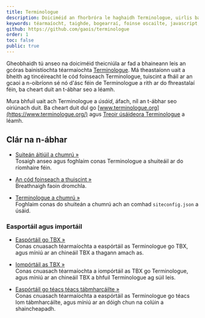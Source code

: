 ```yaml
---
title: Terminologue
description: Doiciméid an fhorbróra le haghaidh Terminologue, uirlis bainistíochta foinse oscailte um théarmaíocht
keywords: téarmaíocht, taighde, bogearraí, foinse oscailte, javascript, Node JS, Fiontar & Scoil na Gaeilge, DCU
github: https://github.com/gaois/terminologue
order: 1
toc: false
public: true
---
```


Gheobhaidh tú anseo na doiciméid theicniúla ar fad a bhaineann leis an gcóras bainistíochta téarmaíochta [Terminologue](https://www.terminologue.org/). Má theastaíonn uait a bheith ag tincéireacht le cód foinseach Terminologue, tuiscint a fháil ar an gcaoi a n-oibríonn sé nó d'ásc féin de Terminologue a rith ar do fhreastalaí féin, ba cheart duit an t-ábhar seo a léamh.

Mura bhfuil uait ach Terminologue a *úsáid*, áfach, níl an t-ábhar seo oiriúnach duit. Ba cheart duit dul go [www.terminologue.org](https://www.terminologue.org/) agus [Treoir úsáideora Terminologue](https://www.terminologue.org/docs/intro.ga/) a léamh.  

## Clár na n-ábhar

- [Suiteán áitiúil a chumrú »](../installation)  
  Tosaigh anseo agus foghlaim conas Terminologue a shuiteáil ar do ríomhaire féin.

- [An cód foinseach a thuiscint »](../source-code)  
  Breathnaigh faoin dromchla.

- [Terminologue a chumrú »](../configuration)  
  Foghlaim conas do shuiteán a chumrú ach an comhad `siteconfig.json` a úsáid.  

### Easportáil agus importáil

- [Easpórtáil go TBX »](../tbx-export)  
  Conas cnuasach téarmaíochta a easpórtáil as Terminologue go TBX, agus míniú ar an chineáil TBX a thagann amach as.

- [Iompórtáil as TBX »](../tbx-import)  
  Conas cnuasach téarmaíochta a iompórtáil as TBX go Terminologue, agus míniú ar an chineáil TBX a bhfuil Terminologue ag súil leis.

- [Easpórtáil go téacs téacs tábmharcáilte »](../txt-export)  
  Conas cnuasach téarmaíochta a easpórtáil as Terminologue go téacs lom tábmharcáilte, agus míniú ar an dóigh chun na colúin a shaincheapadh.
